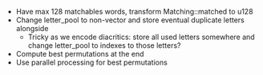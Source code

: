 - Have max 128 matchables words, transform Matching::matched to u128
- Change letter_pool to non-vector and store eventual duplicate letters alongside
  - Tricky as we encode diacritics: store all used letters somewhere and change letter_pool to indexes to those letters?
- Compute best permutations at the end
- Use parallel processing for best permutations